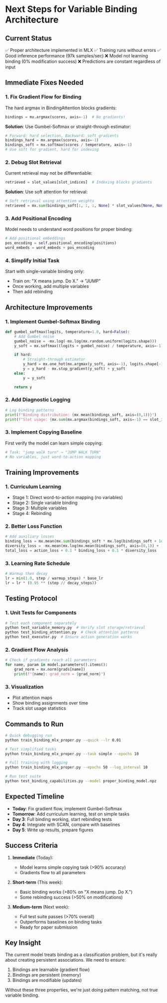 # Next Steps for Variable Binding Architecture

## Current Status
✅ Proper architecture implemented in MLX
✅ Training runs without errors
✅ Good inference performance (97k samples/sec)
❌ Model not learning binding (0% modification success)
❌ Predictions are constant regardless of input

## Immediate Fixes Needed

### 1. Fix Gradient Flow for Binding
The hard argmax in BindingAttention blocks gradients:
```python
bindings = mx.argmax(scores, axis=-1)  # No gradients!
```

**Solution**: Use Gumbel-Softmax or straight-through estimator:
```python
# Forward: hard selection, Backward: soft gradients
bindings_hard = mx.argmax(scores, axis=-1)
bindings_soft = mx.softmax(scores / temperature, axis=-1)
# Use soft for gradient, hard for indexing
```

### 2. Debug Slot Retrieval
Current retrieval may not be differentiable:
```python
retrieved = slot_values[slot_indices]  # Indexing blocks gradients
```

**Solution**: Use soft attention for retrieval:
```python
# Soft retrieval using attention weights
retrieved = mx.sum(bindings_soft[:, :, :, None] * slot_values[None, None, :, :], axis=2)
```

### 3. Add Positional Encoding
Model needs to understand word positions for proper binding:
```python
# Add positional embeddings
pos_encoding = self.positional_encoding(positions)
word_embeds = word_embeds + pos_encoding
```

### 4. Simplify Initial Task
Start with single-variable binding only:
- Train on: "X means jump. Do X." → "JUMP"
- Once working, add multiple variables
- Then add rebinding

## Architecture Improvements

### 1. Implement Gumbel-Softmax Binding
```python
def gumbel_softmax(logits, temperature=1.0, hard=False):
    # Add Gumbel noise
    gumbel_noise = -mx.log(-mx.log(mx.random.uniform(logits.shape)))
    y_soft = mx.softmax((logits + gumbel_noise) / temperature, axis=-1)

    if hard:
        # Straight-through estimator
        y_hard = mx.one_hot(mx.argmax(y_soft, axis=-1), logits.shape[-1])
        y = y_hard - mx.stop_gradient(y_soft) + y_soft
    else:
        y = y_soft

    return y
```

### 2. Add Diagnostic Logging
```python
# Log binding patterns
print(f"Binding distribution: {mx.mean(bindings_soft, axis=(0,1))}")
print(f"Slot usage: {mx.sum(mx.argmax(bindings_soft, axis=-1) == slot_id) for slot_id in range(num_slots)}")
```

### 3. Implement Copying Baseline
First verify the model can learn simple copying:
```python
# Task: "jump walk turn" → "JUMP WALK TURN"
# No variables, just word-to-action mapping
```

## Training Improvements

### 1. Curriculum Learning
- Stage 1: Direct word-to-action mapping (no variables)
- Stage 2: Single variable binding
- Stage 3: Multiple variables
- Stage 4: Rebinding

### 2. Better Loss Function
```python
# Add auxiliary losses
binding_loss = mx.mean(mx.sum(bindings_soft * mx.log(bindings_soft + 1e-8), axis=-1))
diversity_loss = -mx.mean(mx.log(mx.mean(bindings_soft, axis=(0,1)) + 1e-8))
total_loss = action_loss + 0.1 * binding_loss + 0.1 * diversity_loss
```

### 3. Learning Rate Schedule
```python
# Warmup then decay
lr = min(1.0, step / warmup_steps) * base_lr
lr = lr * (0.95 ** (step // decay_steps))
```

## Testing Protocol

### 1. Unit Tests for Components
```bash
# Test each component separately
python test_variable_memory.py  # Verify slot storage/retrieval
python test_binding_attention.py  # Check attention patterns
python test_executor.py  # Ensure action generation works
```

### 2. Gradient Flow Analysis
```python
# Check if gradients reach all parameters
for name, param in model.parameters().items():
    grad_norm = mx.norm(grads[name])
    print(f"{name}: grad_norm = {grad_norm}")
```

### 3. Visualization
- Plot attention maps
- Show binding assignments over time
- Track slot usage statistics

## Commands to Run

```bash
# Quick debugging run
python train_binding_mlx_proper.py --quick --lr 0.01

# Test simplified tasks
python train_binding_mlx_proper.py --task simple --epochs 10

# Full training with logging
python train_binding_mlx_proper.py --epochs 50 --log_interval 10

# Run test suite
python test_binding_capabilities.py --model proper_binding_model.npz
```

## Expected Timeline

- **Today**: Fix gradient flow, implement Gumbel-Softmax
- **Tomorrow**: Add curriculum learning, test on simple tasks
- **Day 3**: Full binding working, start rebinding tests
- **Day 4**: Integrate with SCAN, compare with baselines
- **Day 5**: Write up results, prepare figures

## Success Criteria

1. **Immediate** (Today):
   - Model learns simple copying task (>90% accuracy)
   - Gradients flow to all parameters

2. **Short-term** (This week):
   - Basic binding works (>80% on "X means jump. Do X.")
   - Some rebinding success (>50% on modifications)

3. **Medium-term** (Next week):
   - Full test suite passes (>70% overall)
   - Outperforms baselines on binding tasks
   - Ready for paper submission

## Key Insight

The current model treats binding as a classification problem, but it's really about creating persistent associations. We need to ensure:
1. Bindings are learnable (gradient flow)
2. Bindings are persistent (memory)
3. Bindings are modifiable (updates)

Without these three properties, we're just doing pattern matching, not true variable binding.
